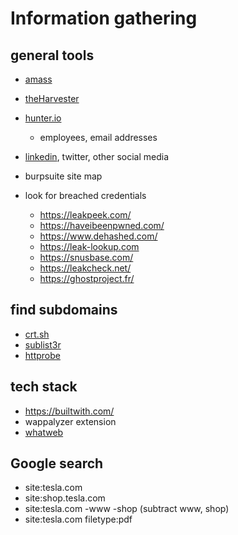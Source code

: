 # Information gathering

## general tools

- [amass](https://github.com/OWASP/Amass)
- [theHarvester](https://github.com/laramies/theHarvester)

- [hunter.io](https://hunter.io/)
  - employees, email addresses
- [linkedin](https://www.linkedin.com/), twitter, other social media

- burpsuite site map

- look for breached credentials

  - https://leakpeek.com/
  - https://haveibeenpwned.com/
  - https://www.dehashed.com/
  - https://leak-lookup.com
  - https://snusbase.com/
  - https://leakcheck.net/
  - https://ghostproject.fr/

## find subdomains

- [crt.sh](https://crt.sh)
- [sublist3r](https://github.com/aboul3la/Sublist3r)
- [httprobe](https://github.com/tomnomnom/httprobe)

## tech stack

- https://builtwith.com/
- wappalyzer extension
- [whatweb](https://github.com/urbanadventurer/WhatWeb)

## Google search

- site:tesla.com
- site:shop.tesla.com
- site:tesla.com -www -shop (subtract www, shop)
- site:tesla.com filetype:pdf
